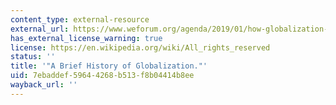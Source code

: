 ```yaml
---
content_type: external-resource
external_url: https://www.weforum.org/agenda/2019/01/how-globalization-4-0-fits-into-the-history-of-globalization/
has_external_license_warning: true
license: https://en.wikipedia.org/wiki/All_rights_reserved
status: ''
title: '"A Brief History of Globalization."'
uid: 7ebaddef-5964-4268-b513-f8b04414b8ee
wayback_url: ''
---
```

